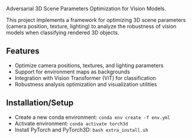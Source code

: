 Adversarial 3D Scene Parameters Optimization for Vision Models.

This project implements a framework for optimizing 3D scene parameters (camera position, texture, lighting) to analyze the robustness of vision models when classifying rendered 3D objects.

## Features
- Optimize camera positions, textures, and lighting parameters
- Support for environment maps as backgrounds
- Integration with Vision Transformer (ViT) for classification
- Robustness analysis optimization and visualization utilities

## Installation/Setup
- Create a new conda environment: `conda env create -f env.yml`
-  Activate environment: `conda activate torch3d`
- Install PyTorch and PyTorch3D: `bash extra_install.sh`

